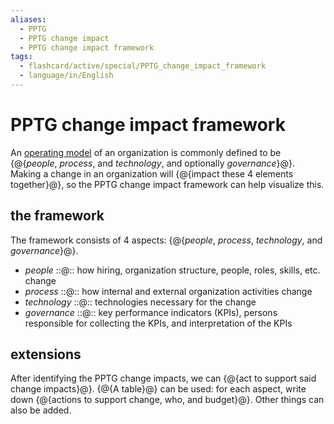 ```yaml
---
aliases:
  - PPTG
  - PPTG change impact
  - PPTG change impact framework
tags:
  - flashcard/active/special/PPTG_change_impact_framework
  - language/in/English
---
```


# PPTG change impact framework

An [operating model](../general/operating%20model.md) of an organization is commonly defined to be {@{_people_, _process_, and _technology_, and optionally _governance_}@}. Making a change in an organization will {@{impact these 4 elements together}@}, so the PPTG change impact framework can help visualize this. <!--SR:!2025-06-04,278,330!2026-06-12,504,310-->

## the framework

The framework consists of 4 aspects: {@{_people_, _process_, _technology_, and _governance_}@}. <!--SR:!2025-07-06,304,330-->

- _people_ ::@:: how hiring, organization structure, people, roles, skills, etc. change <!--SR:!2026-01-26,397,290!2026-04-13,501,310-->
- _process_ ::@:: how internal and external organization activities change <!--SR:!2027-03-06,753,330!2026-01-15,428,310-->
- _technology_ ::@:: technologies necessary for the change <!--SR:!2025-12-25,372,290!2025-05-02,252,330-->
- _governance_ ::@:: key performance indicators (KPIs), persons responsible for collecting the KPIs, and interpretation of the KPIs <!--SR:!2026-04-08,468,310!2025-06-29,300,330-->

## extensions

After identifying the PPTG change impacts, we can {@{act to support said change impacts}@}. {@{A table}@} can be used: for each aspect, write down {@{actions to support change, who, and budget}@}. Other things can also be added. <!--SR:!2025-06-03,278,330!2026-11-10,665,330!2026-05-08,514,310-->
